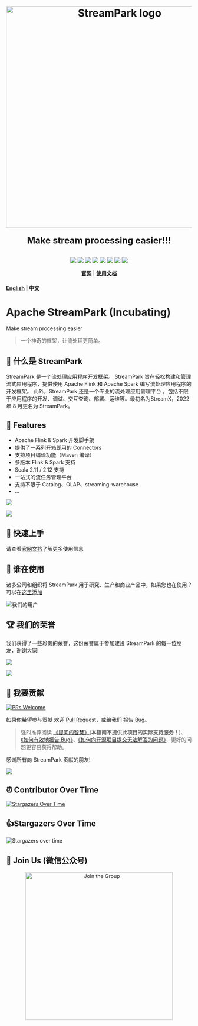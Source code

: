 <div align="center">
    <br/>
    <h1>
        <a href="https://streampark.apache.org" target="_blank" rel="noopener noreferrer">
        <img width="600" src="https://streampark.apache.org/image/logo_name.png" alt="StreamPark logo">
        </a>
    </h1>
    <strong style="font-size: 1.5rem">Make stream processing easier!!!</strong>
</div>

<br/>

<p align="center">
  <img src="https://tokei.rs/b1/github/apache/streampark">
  <img src="https://img.shields.io/github/v/release/apache/streampark.svg">
  <img src="https://img.shields.io/github/stars/apache/streampark">
  <img src="https://img.shields.io/github/forks/apache/streampark">
  <img src="https://img.shields.io/github/issues/apache/streampark">
  <img src="https://img.shields.io/github/downloads/apache/streampark/total.svg">
  <img src="https://img.shields.io/github/languages/count/apache/streampark">
  <a href="https://www.apache.org/licenses/LICENSE-2.0.html"><img src="https://img.shields.io/badge/license-Apache%202-4EB1BA.svg"></a>
</p>


<div align="center">

**[官网](https://streampark.apache.org)** |
**[使用文档](https://streampark.apache.org/docs/intro)**

</div>

#### [English](README.md) | 中文

# Apache StreamPark (Incubating)

Make stream processing easier

> 一个神奇的框架，让流处理更简单。

## 🚀 什么是 StreamPark

StreamPark 是一个流处理应用程序开发框架。 StreamPark 旨在轻松构建和管理流式应用程序，提供使用 Apache Flink 和 Apache Spark 编写流处理应用程序的开发框架。 此外，StreamPark 还是一个专业的流处理应用管理平台
，包括不限于应用程序的开发、调试、交互查询、部署、运维等。最初名为StreamX，2022 年 8 月更名为 StreamPark。

## 🎉 Features

* Apache Flink & Spark 开发脚手架
* 提供了一系列开箱即用的 Connectors
* 支持项目编译功能（Maven 编译）
* 多版本 Flink & Spark 支持
* Scala 2.11 / 2.12 支持
* 一站式的流任务管理平台
* 支持不限于 Catalog、OLAP、streaming-warehouse
* ...

![](https://streampark.apache.org/image/dashboard.png)

![](https://user-images.githubusercontent.com/13284744/142746864-d807d728-423f-41c3-b90d-45ce2c21936b.png)

## 🚀 快速上手

请查看[官网文档](https://streampark.apache.org/docs/intro)了解更多使用信息

## 💋 谁在使用

诸多公司和组织将 StreamPark 用于研究、生产和商业产品中，如果您也在使用 ? 可以在[这里添加](https://github.com/apache/incubator-streampark/issues/163)

![我们的用户](https://streampark.apache.org/image/users.png)

## 🏆 我们的荣誉

我们获得了一些珍贵的荣誉，这份荣誉属于参加建设 StreamPark 的每一位朋友，谢谢大家!

![](https://user-images.githubusercontent.com/13284744/142746797-85ebf7b4-4105-4b5b-a023-0689c7fd1d2d.png)

![](https://user-images.githubusercontent.com/13284744/174478150-78e078b2-739f-49a3-8d49-d4763a01268f.jpg)

## 🤝 我要贡献

[![PRs Welcome](https://img.shields.io/badge/PRs-welcome-brightgreen.svg?style=flat-square)](https://github.com/apache/incubator-streampark/pulls)

如果你希望参与贡献 欢迎 [Pull Request](https://github.com/apache/incubator-streampark/pulls)，或给我们 [报告 Bug](https://github.com/apache/incubator-streampark/issues/new/choose)。

> 强烈推荐阅读 [《提问的智慧》](https://github.com/ryanhanwu/How-To-Ask-Questions-The-Smart-Way)(**本指南不提供此项目的实际支持服务！**)、[《如何有效地报告 Bug》](http://www.chiark.greenend.org.uk/%7Esgtatham/bugs-cn.html)、[《如何向开源项目提交无法解答的问题》](https://zhuanlan.zhihu.com/p/25795393)，更好的问题更容易获得帮助。

感谢所有向 StreamPark 贡献的朋友!

<a href="https://github.com/apache/incubator-streampark/graphs/contributors">
    <img src="https://contrib.rocks/image?repo=apache/streampark" />
</a>


## ⏰ Contributor Over Time

[![Stargazers Over Time](https://contributor-overtime-api.git-contributor.com/contributors-svg?chart=contributorOverTime&repo=apache/incubator-streampark)](https://git-contributor.com?chart=contributorOverTime&repo=apache/incubator-streampark)

## 👍Stargazers Over Time

![Stargazers over time](https://starchart.cc/apache/streampark.svg)

## 💬 Join Us (微信公众号)

<div align="center">
    <img src="https://streampark.apache.org/image/wx_qr.png" alt="Join the Group" height="400px"><br>
</div>
